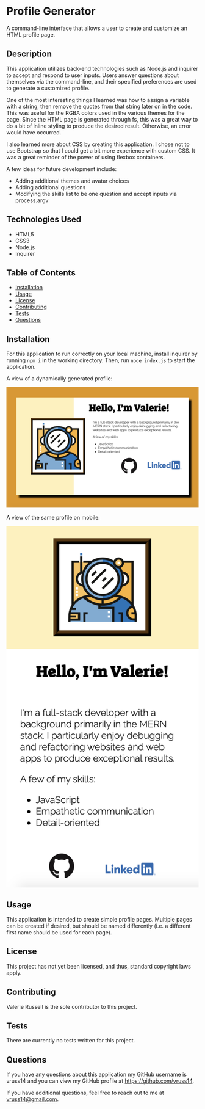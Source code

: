 # Profile Generator

A command-line interface that allows a user to create and customize an HTML profile page.

## Description

This application utilizes back-end technologies such as Node.js and inquirer to accept and respond to user inputs. Users answer questions about themselves via the command-line, and their specified preferences are used to generate a customized profile.

One of the most interesting things I learned was how to assign a variable with a string, then remove the quotes from that string later on in the code. This was useful for the RGBA colors used in the various themes for the page. Since the HTML page is generated through fs, this was a great way to do a bit of inline styling to produce the desired result. Otherwise, an error would have occurred.

I also learned more about CSS by creating this application. I chose not to use Bootstrap so that I could get a bit more experience with custom CSS. It was a great reminder of the power of using flexbox containers.

A few ideas for future development include:

- Adding additional themes and avatar choices
- Adding additional questions
- Modifying the skills list to be one question and accept inputs via process.argv

## Technologies Used

- HTML5
- CSS3
- Node.js
- Inquirer

## Table of Contents

- [Installation](#Installation)
- [Usage](#Usage)
- [License](#License)
- [Contributing](#Contributing)
- [Tests](#Tests)
- [Questions](#Questions)
            
## Installation

For this application to run correctly on your local machine, install inquirer by running ```npm i``` in the working directory. Then, run ```node index.js``` to start the application.

A view of a dynamically generated profile:

![desktop profile](assets/images/screenshots/generated-profile-desktop.png)

A view of the same profile on mobile:

![mobile profile](assets/images/screenshots/generated-profile-mobile.png)

## Usage

This application is intended to create simple profile pages. Multiple pages can be created if desired, but should be named differently (i.e. a different first name should be used for each page).

## License

This project has not yet been licensed, and thus, standard copyright laws apply.
            
## Contributing

Valerie Russell is the sole contributor to this project.
            
## Tests

There are currently no tests written for this project.
            
## Questions

If you have any questions about this application my GitHub username is vruss14 and you can view my GitHub profile at https://github.com/vruss14.

If you have additional questions, feel free to reach out to me at vruss14@gmail.com.

